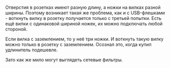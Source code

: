 ﻿---
layout: post
images: [ 2020-08-15_1.jpg, 2020-08-15_2.jpg, 2020-08-15_3.jpg ]
---

Отверстия в розетках имеют разную длину, а ножки на вилках разной ширины. Поэтому возникает такая же проблема, как и с USB-флешками - воткнуть вилку в розетку получается только с третьей попытки. Есть ещё вилки с одинаковой шириной ножек, их можно подключать любой стороной.

Если вилка с заземлением, то у неё три ножки. И воткнуть такую вилку можно только в розетку с заземлением. Осознал это, когда купил удлинитель подешевле.

Зато как же мило могут выглядеть сетевые фильтры.